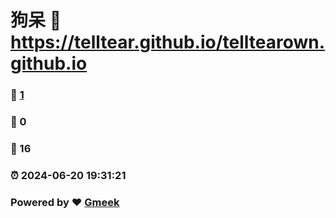 # 狗呆 :link: https://telltear.github.io/telltearown.github.io 
### :page_facing_up: [1](https://telltear.github.io/telltearown.github.io/tag.html) 
### :speech_balloon: 0 
### :hibiscus: 16 
### :alarm_clock: 2024-06-20 19:31:21 
### Powered by :heart: [Gmeek](https://github.com/Meekdai/Gmeek)

